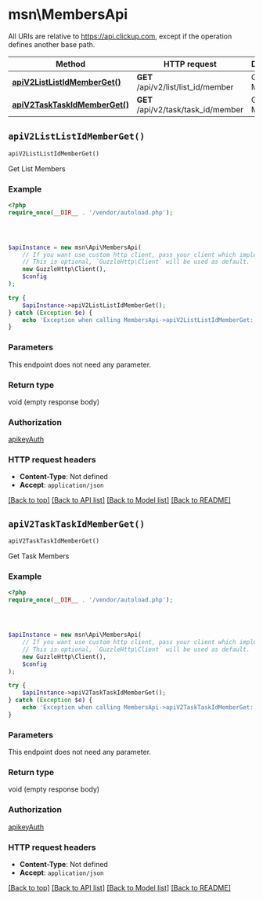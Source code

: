 # msn\MembersApi

All URIs are relative to https://api.clickup.com, except if the operation defines another base path.

| Method | HTTP request | Description |
| ------------- | ------------- | ------------- |
| [**apiV2ListListIdMemberGet()**](MembersApi.md#apiV2ListListIdMemberGet) | **GET** /api/v2/list/list_id/member | Get List Members |
| [**apiV2TaskTaskIdMemberGet()**](MembersApi.md#apiV2TaskTaskIdMemberGet) | **GET** /api/v2/task/task_id/member | Get Task Members |


## `apiV2ListListIdMemberGet()`

```php
apiV2ListListIdMemberGet()
```

Get List Members

    

### Example

```php
<?php
require_once(__DIR__ . '/vendor/autoload.php');




$apiInstance = new msn\Api\MembersApi(
    // If you want use custom http client, pass your client which implements `GuzzleHttp\ClientInterface`.
    // This is optional, `GuzzleHttp\Client` will be used as default.
    new GuzzleHttp\Client(),
    $config
);

try {
    $apiInstance->apiV2ListListIdMemberGet();
} catch (Exception $e) {
    echo 'Exception when calling MembersApi->apiV2ListListIdMemberGet: ', $e->getMessage(), PHP_EOL;
}
```

### Parameters

This endpoint does not need any parameter.

### Return type

void (empty response body)

### Authorization

[apikeyAuth](../../README.md#apikeyAuth)

### HTTP request headers

- **Content-Type**: Not defined
- **Accept**: `application/json`

[[Back to top]](#) [[Back to API list]](../../README.md#endpoints)
[[Back to Model list]](../../README.md#models)
[[Back to README]](../../README.md)

## `apiV2TaskTaskIdMemberGet()`

```php
apiV2TaskTaskIdMemberGet()
```

Get Task Members

### Example

```php
<?php
require_once(__DIR__ . '/vendor/autoload.php');




$apiInstance = new msn\Api\MembersApi(
    // If you want use custom http client, pass your client which implements `GuzzleHttp\ClientInterface`.
    // This is optional, `GuzzleHttp\Client` will be used as default.
    new GuzzleHttp\Client(),
    $config
);

try {
    $apiInstance->apiV2TaskTaskIdMemberGet();
} catch (Exception $e) {
    echo 'Exception when calling MembersApi->apiV2TaskTaskIdMemberGet: ', $e->getMessage(), PHP_EOL;
}
```

### Parameters

This endpoint does not need any parameter.

### Return type

void (empty response body)

### Authorization

[apikeyAuth](../../README.md#apikeyAuth)

### HTTP request headers

- **Content-Type**: Not defined
- **Accept**: `application/json`

[[Back to top]](#) [[Back to API list]](../../README.md#endpoints)
[[Back to Model list]](../../README.md#models)
[[Back to README]](../../README.md)
